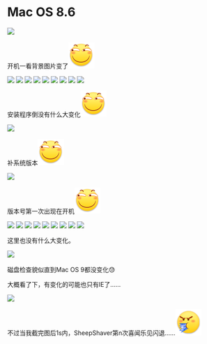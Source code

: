 # Mac OS 8.6

![](https://wvbarchive-1310561333.cos.ap-hongkong.myqcloud.com/5505567339/09a06e22dd54564e0ca685f8b8de9c82d3584f21.jpg)

开机一看背景图片变了<img src="../.gitbook/assets/huaji.png" alt="" data-size="line">

![](https://wvbarchive-1310561333.cos.ap-hongkong.myqcloud.com/5505567339/49d7ba55564e92584ef7e72f9782d158cebf4e21.jpg) ![](https://wvbarchive-1310561333.cos.ap-hongkong.myqcloud.com/5505567339/9da0314f9258d1091320c873da58ccbf6e814d21.jpg) ![](https://wvbarchive-1310561333.cos.ap-hongkong.myqcloud.com/5505567339/16baf559d109b3de3d7c85a9c7bf6c81820a4c21.jpg) ![](https://wvbarchive-1310561333.cos.ap-hongkong.myqcloud.com/5505567339/d2acb608b3de9c8273a6984e6781800a1bd84321.jpg) ![](https://wvbarchive-1310561333.cos.ap-hongkong.myqcloud.com/5505567339/91fdd4df9c82d1586f4138708b0a19d8be3e4221.jpg) ![](https://wvbarchive-1310561333.cos.ap-hongkong.myqcloud.com/5505567339/f32afb83d158ccbfc87fd4fb12d8bc3eb3354121.jpg) ![](https://wvbarchive-1310561333.cos.ap-hongkong.myqcloud.com/5505567339/dc76b659ccbf6c8125f44d29b73eb13531fa4021.jpg) ![](https://wvbarchive-1310561333.cos.ap-hongkong.myqcloud.com/5505567339/91acabbe6c81800abf26e8cfba3533fa808b4721.jpg) ![](https://wvbarchive-1310561333.cos.ap-hongkong.myqcloud.com/5505567339/8c4b0b80800a19d81bc0e5c438fa828ba41e4621.jpg)

安装程序倒没有什么大变化<img src="../.gitbook/assets/huaji.png" alt="" data-size="line">

![](https://wvbarchive-1310561333.cos.ap-hongkong.myqcloud.com/5505567339/b7c2c8c279310a554795be35bc4543a9802610b7.jpg)

补系统版本<img src="../.gitbook/assets/huaji.png" alt="" data-size="line">

![](https://wvbarchive-1310561333.cos.ap-hongkong.myqcloud.com/5505567339/c2d2a8fd1e178a8242871c61fd03738dab77e8aa.jpg)

版本号第一次出现在开机<img src="../.gitbook/assets/huaji.png" alt="" data-size="line">

![](https://wvbarchive-1310561333.cos.ap-hongkong.myqcloud.com/5505567339/8f0879168a82b901b616a0f2788da9773b12efaa.jpg) ![](https://wvbarchive-1310561333.cos.ap-hongkong.myqcloud.com/5505567339/5ee3ed83b9014a900b85257ca2773912b11beeaa.jpg) ![](https://wvbarchive-1310561333.cos.ap-hongkong.myqcloud.com/5505567339/ca76de004a90f6038d0bff863212b31bb251edaa.jpg) ![](https://wvbarchive-1310561333.cos.ap-hongkong.myqcloud.com/5505567339/f9f52d91f603738d56f16fe3b81bb051fa19ecaa.jpg) ![](https://wvbarchive-1310561333.cos.ap-hongkong.myqcloud.com/5505567339/0a649102738da9773995e5eabb51f8198418e3aa.jpg) ![](https://wvbarchive-1310561333.cos.ap-hongkong.myqcloud.com/5505567339/b6f7148ca9773912b29ce6a0f3198618347ae2aa.jpg) ![](https://wvbarchive-1310561333.cos.ap-hongkong.myqcloud.com/5505567339/3379ce763912b31bb2d6aee88d18367ad8b4e1aa.jpg) ![](https://wvbarchive-1310561333.cos.ap-hongkong.myqcloud.com/5505567339/e9835e13b31bb051fb9ed0e93d7adab448ede0aa.jpg) ![](https://wvbarchive-1310561333.cos.ap-hongkong.myqcloud.com/5505567339/79e6d41ab051f819829f608bd1b44aed2c73e7aa.jpg)

这里也没有什么大变化。

![](https://wvbarchive-1310561333.cos.ap-hongkong.myqcloud.com/5505567339/09a06e22dd54564e0ecb87f8b8de9c82d3584fbe.jpg)

磁盘检查貌似直到Mac OS 9都没变化😓

大概看了下，有变化的可能也只有IE了......

![](https://wvbarchive-1310561333.cos.ap-hongkong.myqcloud.com/5505567339/745c39de8db1cb13deef5ed2d654564e90584b66.jpg)

不过当我截完图后1s内，SheepShaver第n次喜闻乐见闪退......<img src="../.gitbook/assets/pen.png" alt="" data-size="line">
